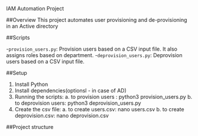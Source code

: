 IAM Automation Project

##Overview
This project automates user provisioning and de-provisioning in an Active directory

##Scripts

-`provision_users.py`: Provision users based on a CSV input file. It also assigns roles based on department.
-`deprovision_users.py`: Deprovision users based on a CSV input file.

##Setup

1. Install Python
2. Install dependencies(optionsl - in case of AD)
3. Running the scripts:
	a. to provision users : python3 provision_users.py
	b. to deprovision users: python3 deprovision_users.py
4. Create the csv file: 
	a. to create users.csv: nano users.csv
	b. to create deprovision.csv: nano deprovision.csv

##Project structure
